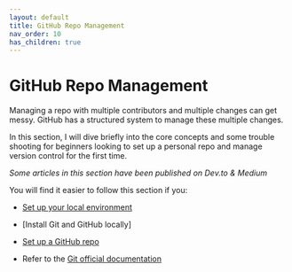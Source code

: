 ```yaml
---
layout: default
title: GitHub Repo Management
nav_order: 10
has_children: true
---
```



# GitHub Repo Management

Managing a repo with multiple contributors and multiple changes can get messy. GitHub has a structured system to manage these multiple changes.

In this section, I will dive briefly into the core concepts and some trouble shooting for beginners looking to set up a personal repo and manage version control for the first time.

_Some articles in this section have been published on Dev.to & Medium_

You will find it easier to follow this section if you:

- [Set up your local environment](https://sumisastri.github.io/dev-blogs/dev-environment/) 

- [Install Git and GitHub locally]

- [Set up a GitHub repo](https://sumisastri.github.io/dev-blogs/github-version-control/part5-github-repo-set/)

- Refer to the [Git official documentation](https://git-scm.com/book/en/v2/Getting-Started-What-is-Git%3F)
